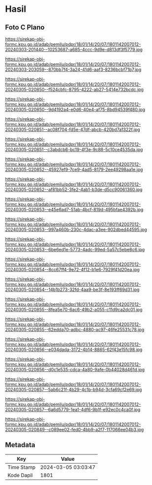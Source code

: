 # Hasil

## Foto C Plano

https://sirekap-obj-formc.kpu.go.id/adab/pemilu/pdpr/18/01/14/20/07/1801142007012-20240303-201440--10253687-a685-4ccc-9d9e-d813df3f5779.jpg

https://sirekap-obj-formc.kpu.go.id/adab/pemilu/pdpr/18/01/14/20/07/1801142007012-20240303-203059--870bb7f4-3a24-41d6-aaf3-8236bcbf71b7.jpg

https://sirekap-obj-formc.kpu.go.id/adab/pemilu/pdpr/18/01/14/20/07/1801142007012-20240305-020850--f524cbfc-8795-4222-ab27-5414e732bcdc.jpg

https://sirekap-obj-formc.kpu.go.id/adab/pemilu/pdpr/18/01/14/20/07/1801142007012-20240305-020850--9d4192a4-e0d6-40e4-af75-8bd94539f480.jpg

https://sirekap-obj-formc.kpu.go.id/adab/pemilu/pdpr/18/01/14/20/07/1801142007012-20240305-020851--ac08f704-fd5e-47df-abcb-420bd7a1322f.jpg

https://sirekap-obj-formc.kpu.go.id/adab/pemilu/pdpr/18/01/14/20/07/1801142007012-20240305-020851--c3abdcb6-bc19-4f3e-9c88-5c10ce4535da.jpg

https://sirekap-obj-formc.kpu.go.id/adab/pemilu/pdpr/18/01/14/20/07/1801142007012-20240305-020852--45927ef9-7ce9-4ad5-8179-2ee49298aa1e.jpg

https://sirekap-obj-formc.kpu.go.id/adab/pemilu/pdpr/18/01/14/20/07/1801142007012-20240305-020852--af81bb52-3fe2-4ab1-b3de-d5cc90061360.jpg

https://sirekap-obj-formc.kpu.go.id/adab/pemilu/pdpr/18/01/14/20/07/1801142007012-20240305-020853--e45e6ad7-51ab-4bcf-819d-495bfae4392b.jpg

https://sirekap-obj-formc.kpu.go.id/adab/pemilu/pdpr/18/01/14/20/07/1801142007012-20240305-020853--997a460b-230c-4dac-a3ee-902dbed44595.jpg

https://sirekap-obj-formc.kpu.go.id/adab/pemilu/pdpr/18/01/14/20/07/1801142007012-20240305-020853--6be6ed1e-5773-4adc-99ed-5a57c5ebe8c6.jpg

https://sirekap-obj-formc.kpu.go.id/adab/pemilu/pdpr/18/01/14/20/07/1801142007012-20240305-020854--8cc67ff4-9e72-4f12-b1e6-7929f41d20ea.jpg

https://sirekap-obj-formc.kpu.go.id/adab/pemilu/pdpr/18/01/14/20/07/1801142007012-20240305-020854--14b1b273-32fd-4aa9-be3f-8e193ff69d31.jpg

https://sirekap-obj-formc.kpu.go.id/adab/pemilu/pdpr/18/01/14/20/07/1801142007012-20240305-020855--8fea5e70-6ac6-49b2-a055-c11d9ca2dc01.jpg

https://sirekap-obj-formc.kpu.go.id/adab/pemilu/pdpr/18/01/14/20/07/1801142007012-20240305-020855--62edda70-adbc-4880-ac97-46fe25531c78.jpg

https://sirekap-obj-formc.kpu.go.id/adab/pemilu/pdpr/18/01/14/20/07/1801142007012-20240305-020856--e034dada-3172-4b14-8865-62f43e15fc98.jpg

https://sirekap-obj-formc.kpu.go.id/adab/pemilu/pdpr/18/01/14/20/07/1801142007012-20240305-020856--d0c1e535-cdca-4a80-9afe-0b44028d461d.jpg

https://sirekap-obj-formc.kpu.go.id/adab/pemilu/pdpr/18/01/14/20/07/1801142007012-20240305-020857--5ab6c21f-4b29-4c1b-b94d-3cfa69cf2e69.jpg

https://sirekap-obj-formc.kpu.go.id/adab/pemilu/pdpr/18/01/14/20/07/1801142007012-20240305-020857--6a6d5779-1ea1-4df6-9b1f-e92ec0c4ca0f.jpg

https://sirekap-obj-formc.kpu.go.id/adab/pemilu/pdpr/18/01/14/20/07/1801142007012-20240305-020849--c089ee02-fed0-4bb9-a2f7-117066ee04b3.jpg


## Metadata

| Key        | Value               |
| ---------- | ------------------- |
| Time Stamp | 2024-03-05 03:03:47 |
| Kode Dapil | 1801                |



